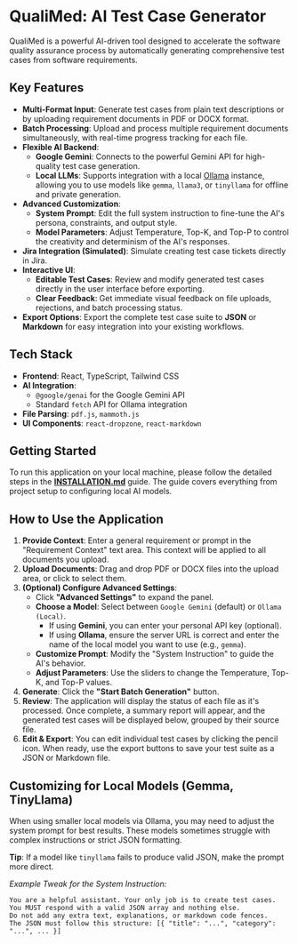 # QualiMed: AI Test Case Generator

QualiMed is a powerful AI-driven tool designed to accelerate the software quality assurance process by automatically generating comprehensive test cases from software requirements.

## Key Features

- **Multi-Format Input**: Generate test cases from plain text descriptions or by uploading requirement documents in PDF or DOCX format.
- **Batch Processing**: Upload and process multiple requirement documents simultaneously, with real-time progress tracking for each file.
- **Flexible AI Backend**:
    - **Google Gemini**: Connects to the powerful Gemini API for high-quality test case generation.
    - **Local LLMs**: Supports integration with a local [Ollama](https://ollama.com/) instance, allowing you to use models like `gemma`, `llama3`, or `tinyllama` for offline and private generation.
- **Advanced Customization**:
    - **System Prompt**: Edit the full system instruction to fine-tune the AI's persona, constraints, and output style.
    - **Model Parameters**: Adjust Temperature, Top-K, and Top-P to control the creativity and determinism of the AI's responses.
- **Jira Integration (Simulated)**: Simulate creating test case tickets directly in Jira.
- **Interactive UI**:
    - **Editable Test Cases**: Review and modify generated test cases directly in the user interface before exporting.
    - **Clear Feedback**: Get immediate visual feedback on file uploads, rejections, and batch processing status.
- **Export Options**: Export the complete test case suite to **JSON** or **Markdown** for easy integration into your existing workflows.

## Tech Stack

- **Frontend**: React, TypeScript, Tailwind CSS
- **AI Integration**:
    - `@google/genai` for the Google Gemini API
    - Standard `fetch` API for Ollama integration
- **File Parsing**: `pdf.js`, `mammoth.js`
- **UI Components**: `react-dropzone`, `react-markdown`

## Getting Started

To run this application on your local machine, please follow the detailed steps in the **[INSTALLATION.md](./INSTALLATION.md)** guide. The guide covers everything from project setup to configuring local AI models.

## How to Use the Application

1.  **Provide Context**: Enter a general requirement or prompt in the "Requirement Context" text area. This context will be applied to all documents you upload.
2.  **Upload Documents**: Drag and drop PDF or DOCX files into the upload area, or click to select them.
3.  **(Optional) Configure Advanced Settings**:
    - Click **"Advanced Settings"** to expand the panel.
    - **Choose a Model**: Select between `Google Gemini` (default) or `Ollama (Local)`.
        - If using **Gemini**, you can enter your personal API key (optional).
        - If using **Ollama**, ensure the server URL is correct and enter the name of the local model you want to use (e.g., `gemma`).
    - **Customize Prompt**: Modify the "System Instruction" to guide the AI's behavior.
    - **Adjust Parameters**: Use the sliders to change the Temperature, Top-K, and Top-P values.
4.  **Generate**: Click the **"Start Batch Generation"** button.
5.  **Review**: The application will display the status of each file as it's processed. Once complete, a summary report will appear, and the generated test cases will be displayed below, grouped by their source file.
6.  **Edit & Export**: You can edit individual test cases by clicking the pencil icon. When ready, use the export buttons to save your test suite as a JSON or Markdown file.

## Customizing for Local Models (Gemma, TinyLlama)

When using smaller local models via Ollama, you may need to adjust the system prompt for best results. These models sometimes struggle with complex instructions or strict JSON formatting.

**Tip**: If a model like `tinyllama` fails to produce valid JSON, make the prompt more direct.

*Example Tweak for the System Instruction:*
```
You are a helpful assistant. Your only job is to create test cases.
You MUST respond with a valid JSON array and nothing else.
Do not add any extra text, explanations, or markdown code fences.
The JSON must follow this structure: [{ "title": "...", "category": "...", ... }]
```